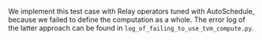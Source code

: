 We implement this test case with Relay operators tuned with AutoSchedule, because we failed to define the computation as a whole. The error log of the latter approach can be found in `log_of_failing_to_use_tvm_compute.py`.
